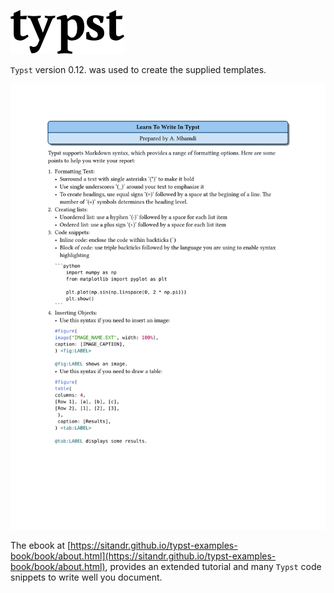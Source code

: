 ![Typst](./typst.svg)

`Typst` version 0.12. was used to create the supplied templates.

![Guide](./Guide.svg)

The ebook at [https://sitandr.github.io/typst-examples-book/book/about.html](https://sitandr.github.io/typst-examples-book/book/about.html), provides an extended tutorial and many `Typst` code snippets to write well you document.
